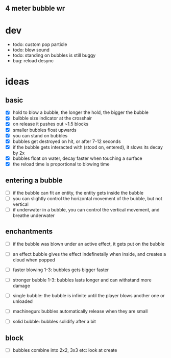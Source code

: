 4 meter bubble wr
------

# dev

- todo: custom pop particle
- todo: blow sound
- todo: standing on bubbles is still buggy
- bug: reload desync

# ideas

## basic
- [x] hold to blow a bubble, the longer the hold, the bigger the bubble
- [x] bulbble size indicator at the crosshair
- [x] on release it pushes out ~1.5 blocks
- [x] smaller bubbles float upwards
- [x] you can stand on bubbles
- [x] bubbles get destroyed on hit, or after 7-12 seconds
- [x] if the bubble gets interacted with (stood on, entered), it slows its decay by 2x
- [x] bubbles float on water, decay faster when touching a surface
- [x] the reload time is proportional to blowing time

## entering a bubble
- [ ] if the bubble can fit an entity, the entity gets inside the bubble
- [ ] you can slightly control the horizontal movement of the bubble, but not vertical
- [ ] if underwater in a bubble, you can control the vertical movement, and breathe underwater

## enchantments
- [ ] if the bubble was blown under an active effect, it gets put on the bubble
- [ ] an effect bubble gives the effect indefinetally when inside, and creates a cloud when popped

- [ ] faster blowing 1-3: bubbles gets bigger faster
- [ ] stronger bubble 1-3: bubbles lasts longer and can withstand more damage
- [ ] single bubble: the bubble is infinite until the player blows another one or unloaded
- [ ] machinegun: bubbles automatically release when they are small
- [ ] solid bubble: bubbles solidify after a bit

## block
- [ ] bubbles combine into 2x2, 3x3 etc: look at create
